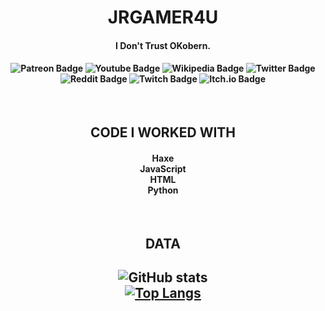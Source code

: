 <h1 align="center">
	JRGAMER4U
</h1>

<h4 align="center">
	I Don't Trust OKobern.
</h4>
<h4 align="center">

![Patreon Badge](https://img.shields.io/badge/-Patreon-black?style=for-the-badge&logo=Patreon&link=https://www.patreon.com/JRGAMER4U)
	![Youtube Badge](https://img.shields.io/badge/-Youtube-black?style=for-the-badge&logo=Youtube&link=https://www.youtube.com/JRGAMER4U)
	![Wikipedia Badge](https://img.shields.io/badge/-Wikipedia-black?style=for-the-badge&logo=Wikipedia&link=https://en.wikipedia.org/wiki/User:Jrgamer4u)
	![Twitter Badge](https://img.shields.io/badge/-Twitter-black?style=for-the-badge&logo=Twitter&link=https://twitter.com/OwnerWord)
	![Reddit Badge](https://img.shields.io/badge/-Reddit-black?style=for-the-badge&logo=Reddit&link=https://www.reddit.com/user/jrgamer4u)
	![Twitch Badge](https://img.shields.io/badge/-Twitch-black?style=for-the-badge&logo=Twitch&link=https://www.twitch.tv/jrgamer4uoubore)
	![Itch.io Badge](https://img.shields.io/badge/-Itch.io-black?style=for-the-badge&logo=Itch.io&link=https://jrgamer4u.itch.io/)
</h4>
<br>
<h2 align="center">
	CODE I WORKED WITH
</h2>
<h4 align="center">
	Haxe
	<br>
	JavaScript
	<br>
	HTML
	<br>
	Python
</h4 align="center">
<br>
<h2 align="center">
	DATA
</h2>
<h2 align="center">
  
![GitHub stats](https://github-readme-stats.vercel.app/api?username=jrgamer4u&show_icons=true&theme=dark)
	<br>
	[![Top Langs](https://github-readme-stats.vercel.app/api/top-langs/?username=jrgamer4u&layout=compact&theme=dark)](https://github.com/jrgamer4u)
</h2>
